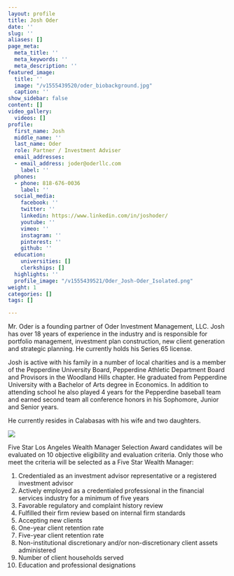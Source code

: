 ```yaml
---
layout: profile
title: Josh Oder
date: ''
slug: ''
aliases: []
page_meta:
  meta_title: ''
  meta_keywords: ''
  meta_description: ''
featured_image:
  title: ''
  image: "/v1555439520/oder_biobackground.jpg"
  caption: ''
show_sidebar: false
content: []
video_gallery:
  videos: []
profile:
  first_name: Josh
  middle_name: ''
  last_name: Oder
  role: Partner / Investment Adviser
  email_addresses:
  - email_address: joder@oderllc.com
    label: ''
  phones:
  - phone: 818-676-0036
    label: ''
  social_media:
    facebook: ''
    twitter: ''
    linkedin: https://www.linkedin.com/in/joshoder/
    youtube: ''
    vimeo: ''
    instagram: ''
    pinterest: ''
    github: ''
  education:
    universities: []
    clerkships: []
  highlights: ''
  profile_image: "/v1555439521/Oder_Josh-Oder_Isolated.png"
weight: 1
categories: []
tags: []

---
```

Mr. Oder is a founding partner of Oder Investment Management, LLC. Josh has over 18 years of experience in the industry and is responsible for portfolio management, investment plan construction, new client generation and strategic planning. He currently holds his Series 65 license.

Josh is active with his family in a number of local charities and is a member of the Pepperdine University Board, Pepperdine Athletic Department Board and Provisors in the Woodland Hills chapter. He graduated from Pepperdine University with a Bachelor of Arts degree in Economics. In addition to attending school he also played 4 years for the Pepperdine baseball team and earned second team all conference honors in his Sophomore, Junior and Senior years.

He currently resides in Calabasas with his wife and two daughters.

![](https://res.cloudinary.com/oderllc/image/upload/v1554777173/Five-Star-2019.jpg)

Five Star Los Angeles Wealth Manager Selection Award candidates will be evaluated on 10 objective eligibility and evaluation criteria. Only those who meet the criteria will be selected as a Five Star Wealth Manager:

 1. Credentialed as an investment advisor representative or a registered investment advisor
 2. Actively employed as a credentialed professional in the financial services industry for a minimum of five years
 3. Favorable regulatory and complaint history review
 4. Fulfilled their firm review based on internal firm standards
 5. Accepting new clients
 6. One-year client retention rate
 7. Five-year client retention rate
 8. Non-institutional discretionary and/or non-discretionary client assets administered
 9. Number of client households served
10. Education and professional designations